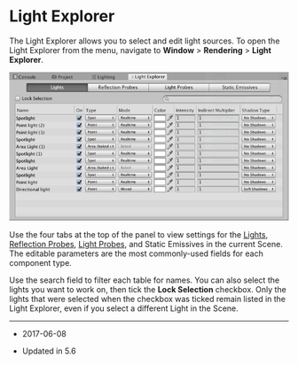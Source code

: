 # Light Explorer

The Light Explorer allows you to select and edit light sources. To open the Light Explorer from the menu, navigate to __Window__ &gt; __Rendering__ &gt; __Light Explorer__. 

![](../uploads/Main/LightingExplorer-0.png)

Use the four tabs at the top of the panel to view settings for the [Lights](LightSources), [Reflection Probes](class-ReflectionProbe), [Light Probes](LightProbes), and Static Emissives in the current Scene. The editable parameters are the most commonly-used fields for each component type. 

Use the search field to filter each table for names. You can also select the lights you want to work on, then tick the __Lock Selection__ checkbox. Only the lights that were selected when the checkbox was ticked remain listed in the Light Explorer, even if you select a different Light in the Scene.

---

* <span class="page-edit"> 2017-06-08  <!-- include IncludeTextNewPageSomeEdit --></span>

* <span class="page-history">Updated in 5.6</span>